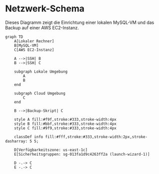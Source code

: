 # Netzwerk-Schema

Dieses Diagramm zeigt die Einrichtung einer lokalen MySQL-VM und das Backup auf einer AWS EC2-Instanz.

```mermaid
graph TD
    A[Lokaler Rechner]
    B[MySQL-VM]
    C[AWS EC2-Instanz]

    A -->|SSH| B
    B -->|SSH| C

    subgraph Lokale Umgebung
        A
        B
    end

    subgraph Cloud Umgebung
        C
    end

    B -->|Backup-Skript| C

    style A fill:#f9f,stroke:#333,stroke-width:4px
    style B fill:#bbf,stroke:#333,stroke-width:4px
    style C fill:#9f9,stroke:#333,stroke-width:4px

    classDef info fill:#fff,stroke:#333,stroke-width:2px,stroke-dasharray: 5 5;
    
    D[Verfügbarkeitszone: us-east-1c]
    E[Sicherheitsgruppen: sg-013fa1d9c4263ff2a (launch-wizard-1)]
    
    D -.-> C
    E -.-> C
